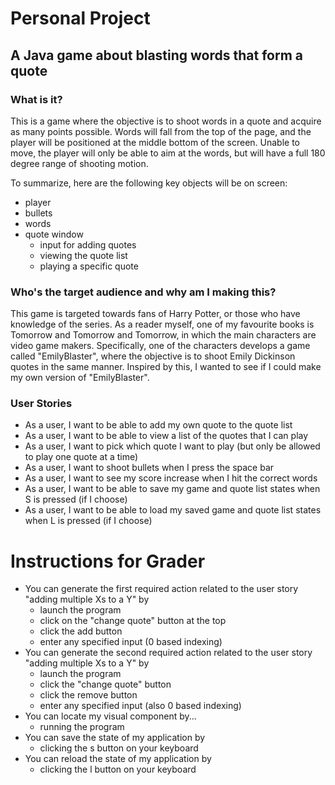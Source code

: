 # Personal Project
## A Java game about blasting words that form a quote

### What is it?
This is a game where the objective is to shoot words in a quote and acquire as many
points possible. Words will fall from the top of the page, and the player will be positioned at 
the middle bottom of the screen. Unable to move, the player will only be able to aim at the words, 
but will have a full 180 degree range of shooting motion.

To summarize, here are the following key objects will be on screen:
- player
- bullets
- words
- quote window
  - input for adding quotes
  - viewing the quote list
  - playing a specific quote

### Who's the target audience and why am I making this?
This game is targeted towards fans of Harry Potter, or those who have knowledge of the series. As a reader 
myself, one of my favourite books is Tomorrow and Tomorrow and Tomorrow, in which the main characters are 
video game makers. Specifically, one of the characters develops a game called "EmilyBlaster", where the 
objective is to shoot Emily Dickinson quotes in the same manner. Inspired by this, I wanted to see if I 
could make my own version of "EmilyBlaster".

### User Stories
- As a user, I want to be able to add my own quote to the quote list
- As a user, I want to be able to view a list of the quotes that I can play
- As a user, I want to pick which quote I want to play (but only be allowed to play one quote at a time)
- As a user, I want to shoot bullets when I press the space bar
- As a user, I want to see my score increase when I hit the correct words
- As a user, I want to be able to save my game and quote list states when S is pressed (if I choose)
- As a user, I want to be able to load my saved game and quote list states when L is pressed (if I choose)

# Instructions for Grader
- You can generate the first required action related to the user story "adding multiple Xs to a Y" by
  - launch the program
  - click on the "change quote" button at the top
  - click the add button
  - enter any specified input (0 based indexing)
- You can generate the second required action related to the user story "adding multiple Xs to a Y" by
  - launch the program
  - click the "change quote" button
  - click the remove button
  - enter any specified input (also 0 based indexing)
- You can locate my visual component by...
  - running the program
- You can save the state of my application by
  - clicking the s button on your keyboard
- You can reload the state of my application by
  - clicking the l button on your keyboard